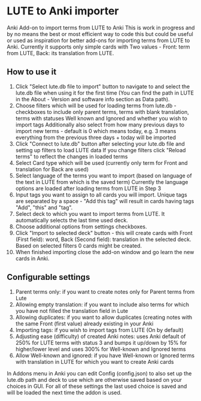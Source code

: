 # LUTE to Anki importer
Anki Add-on to import terms from LUTE to Anki
This is work in progress and by no means the best or most efficient way to code this but could be useful or used as inspiration for better add-ons for importing terms from LUTE to Anki. Currently it supports only simple cards with Two values - Front: term from LUTE, Back: its translation from LUTE.

## How to use it
1. Click "Select lute.db file to import" button to navigate to and select the lute.db file when using it for the first time (You can find the path in LUTE in the About - Version and software info section as Data path).
2. Choose filters which will be used for loading terms from lute.db - checkboxes to include only parent terms, terms with blank translation, terms with statuses Well known and Ignored and whether you wish to import tags
    Additionally also select from how many previous days to import new terms - default is 0 which means today, e.g. 3 means everything from the previous three days + today will be imported
3. Click "Connect to lute.db" button after selecting your lute.db file and setting up filters to load LUTE data
    If you change filters click "Reload terms" to reflect the changes in loaded terms
4. Select Card type which will be used (currently only term for Front and translation for Back are used)
5. Select language of the terms you want to import (based on language of the text in LUTE from which is the saved term) Currently the language options are loaded after loading terms from LUTE in Step 3
6. Input tags you want to assign to all cards you will import. Unique tags are separated by a space - "Add this tag" will result in cards having tags "Add", "this" and "tag".
7. Select deck to which you want to import terms from LUTE. It automatically selects the last time used deck.
8. Choose additional options from settings checkboxes.
9. Click "Import to selected deck" button - this will create cards with Front (First field): word, Back (Second field): translation in the selected deck. Based on selected filters 0 cards might be created.
10. When finished importing close the add-on window and go learn the new cards in Anki.

## Configurable settings
1. Parent terms only: if you want to create notes only for Parent terms from Lute
2. Allowing empty translation: if you want to include also terms for which you have not filled the translation field in Lute
3. Allowing duplicates: if you want to allow duplicates (creating notes with the same Front (first value) already existing in your Anki
4. Importing tags: if you wish to import tags from LUTE (On by default)
5. Adjusting ease (difficulty) of created Anki notes: uses Anki default of 250% for LUTE terms with status 3 and bumps it up/down by 15% for higher/lower level and uses 300% for Well-known and Ignored terms
6. Allow Well-known and ignored: if you have Well-known or Ignored terms with translation in LUTE for which you want to create Anki cards

In Addons menu in Anki you can edit Config (config.json) to also set up the lute.db path and deck to use which are otherwise saved based on your choices in GUI. For all of these settings the last used choice is saved and will be loaded the next time the addon is used.
